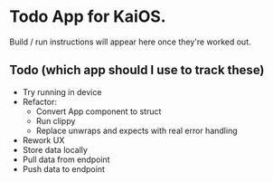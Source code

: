 # Todo App for KaiOS.

Build / run instructions will appear here once they're worked out.

## Todo (which app should I use to track these)

-   Try running in device
-   Refactor:
    -   Convert App component to struct
    -   Run clippy
    -   Replace unwraps and expects with real error handling
-   Rework UX
-   Store data locally
-   Pull data from endpoint
-   Push data to endpoint
